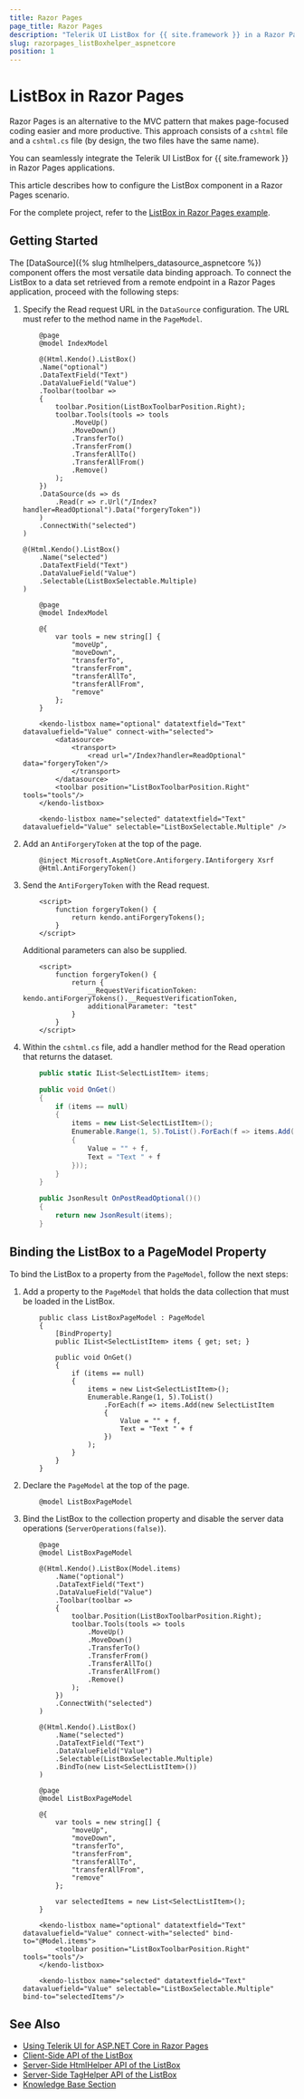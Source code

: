 ```yaml
---
title: Razor Pages
page_title: Razor Pages
description: "Telerik UI ListBox for {{ site.framework }} in a Razor Pages application."
slug: razorpages_listBoxhelper_aspnetcore
position: 1
---
```


# ListBox in Razor Pages

Razor Pages is an alternative to the MVC pattern that makes page-focused coding easier and more productive. This approach consists of a `cshtml` file and a `cshtml.cs` file (by design, the two files have the same name). 

You can seamlessly integrate the Telerik UI ListBox for {{ site.framework }} in Razor Pages applications.

This article describes how to configure the ListBox component in a Razor Pages scenario.

For the complete project, refer to the [ListBox in Razor Pages example](https://github.com/telerik/ui-for-aspnet-core-examples/blob/master/Telerik.Examples.RazorPages/Telerik.Examples.RazorPages/Pages/ListBox/ListBoxBinding.cshtml).

## Getting Started

The [DataSource]({% slug htmlhelpers_datasource_aspnetcore %}) component offers the most versatile data binding approach. To connect the ListBox to a data set retrieved from a remote endpoint in a Razor Pages application, proceed with the following steps:

1. Specify the Read request URL in the `DataSource` configuration. The URL must refer to the method name in the `PageModel`.

    ```HtmlHelper_Index.cshtml
        @page
        @model IndexModel

        @(Html.Kendo().ListBox()
        .Name("optional")
        .DataTextField("Text")
        .DataValueField("Value")
        .Toolbar(toolbar =>
        {
            toolbar.Position(ListBoxToolbarPosition.Right);
            toolbar.Tools(tools => tools
                .MoveUp()
                .MoveDown()
                .TransferTo()
                .TransferFrom()
                .TransferAllTo()
                .TransferAllFrom()
                .Remove()
            );
        })
        .DataSource(ds => ds
            .Read(r => r.Url("/Index?handler=ReadOptional").Data("forgeryToken"))
        )
        .ConnectWith("selected")
    )

    @(Html.Kendo().ListBox()
        .Name("selected")
        .DataTextField("Text")
        .DataValueField("Value")
        .Selectable(ListBoxSelectable.Multiple)
    )
    ```
    ```TagHelper_Index.cshtml
        @page
        @model IndexModel

        @{
            var tools = new string[] {
                "moveUp",
                "moveDown",
                "transferTo",
                "transferFrom",
                "transferAllTo",
                "transferAllFrom",
                "remove"
            };
        }

        <kendo-listbox name="optional" datatextfield="Text" datavaluefield="Value" connect-with="selected">
            <datasource>
                <transport>
                    <read url="/Index?handler=ReadOptional" data="forgeryToken"/>
                </transport>
            </datasource>
            <toolbar position="ListBoxToolbarPosition.Right" tools="tools"/>
        </kendo-listbox>

        <kendo-listbox name="selected" datatextfield="Text" datavaluefield="Value" selectable="ListBoxSelectable.Multiple" />
    ```

1. Add an `AntiForgeryToken` at the top of the page.
    ```
        @inject Microsoft.AspNetCore.Antiforgery.IAntiforgery Xsrf
        @Html.AntiForgeryToken()
    ```

1. Send the `AntiForgeryToken` with the Read request.

    ```
        <script>
            function forgeryToken() {
                return kendo.antiForgeryTokens();
            }
        </script>
    ```

    Additional parameters can also be supplied.

    ```
        <script>
            function forgeryToken() {
                return {
                    __RequestVerificationToken: kendo.antiForgeryTokens().__RequestVerificationToken,
                    additionalParameter: "test"
                }
            }
        </script>
    ```

1. Within the `cshtml.cs` file, add a handler method for the Read operation that returns the dataset.

    ```Index.cshtml.cs
        public static IList<SelectListItem> items;

        public void OnGet()
        {
            if (items == null)
            {
                items = new List<SelectListItem>();
                Enumerable.Range(1, 5).ToList().ForEach(f => items.Add(new SelectListItem
                {
                    Value = "" + f,
                    Text = "Text " + f
                }));
            }
        }

        public JsonResult OnPostReadOptional()()
        {
            return new JsonResult(items);
        }
    ```

## Binding the ListBox to a PageModel Property

To bind the ListBox to a property from the `PageModel`, follow the next steps:

1. Add a property to the `PageModel` that holds the data collection that must be loaded in the ListBox.

    ```
        public class ListBoxPageModel : PageModel
        {
            [BindProperty]
            public IList<SelectListItem> items { get; set; }

            public void OnGet()
            {
                if (items == null)
                {
                    items = new List<SelectListItem>();
                    Enumerable.Range(1, 5).ToList()
                        .ForEach(f => items.Add(new SelectListItem
                        {
                            Value = "" + f,
                            Text = "Text " + f
                        })
                    );
                }
            }
        }
    ```

1. Declare the `PageModel` at the top of the page.

    ```
        @model ListBoxPageModel
    ```  

1. Bind the ListBox to the collection property and disable the server data operations (`ServerOperations(false)`).

    ```HtmlHelper_Index.cshtml
        @page
        @model ListBoxPageModel

        @(Html.Kendo().ListBox(Model.items)
            .Name("optional")
            .DataTextField("Text")
            .DataValueField("Value")
            .Toolbar(toolbar =>
            {
                toolbar.Position(ListBoxToolbarPosition.Right);
                toolbar.Tools(tools => tools
                    .MoveUp()
                    .MoveDown()
                    .TransferTo()
                    .TransferFrom()
                    .TransferAllTo()
                    .TransferAllFrom()
                    .Remove()
                );
            })
            .ConnectWith("selected")
        )

        @(Html.Kendo().ListBox()
            .Name("selected")
            .DataTextField("Text")
            .DataValueField("Value")
            .Selectable(ListBoxSelectable.Multiple)
            .BindTo(new List<SelectListItem>())
        )
    ```
    ```TagHelper_Index.cshtml
        @page
        @model ListBoxPageModel

        @{
            var tools = new string[] {
                "moveUp",
                "moveDown",
                "transferTo",
                "transferFrom",
                "transferAllTo",
                "transferAllFrom",
                "remove"
            };

            var selectedItems = new List<SelectListItem>();
        }

        <kendo-listbox name="optional" datatextfield="Text" datavaluefield="Value" connect-with="selected" bind-to="@Model.items">
            <toolbar position="ListBoxToolbarPosition.Right" tools="tools"/>
        </kendo-listbox>

        <kendo-listbox name="selected" datatextfield="Text" datavaluefield="Value" selectable="ListBoxSelectable.Multiple" bind-to="selectedItems"/>
    ```


## See Also

* [Using Telerik UI for ASP.NET Core in Razor Pages](https://docs.telerik.com/aspnet-core/getting-started/razor-pages#using-telerik-ui-for-aspnet-core-in-razor-pages)
* [Client-Side API of the ListBox](https://docs.telerik.com/kendo-ui/api/javascript/ui/listbox)
* [Server-Side HtmlHelper API of the ListBox](/api/listbox)
* [Server-Side TagHelper API of the ListBox](/api/taghelpers/listbox)
* [Knowledge Base Section](/knowledge-base)